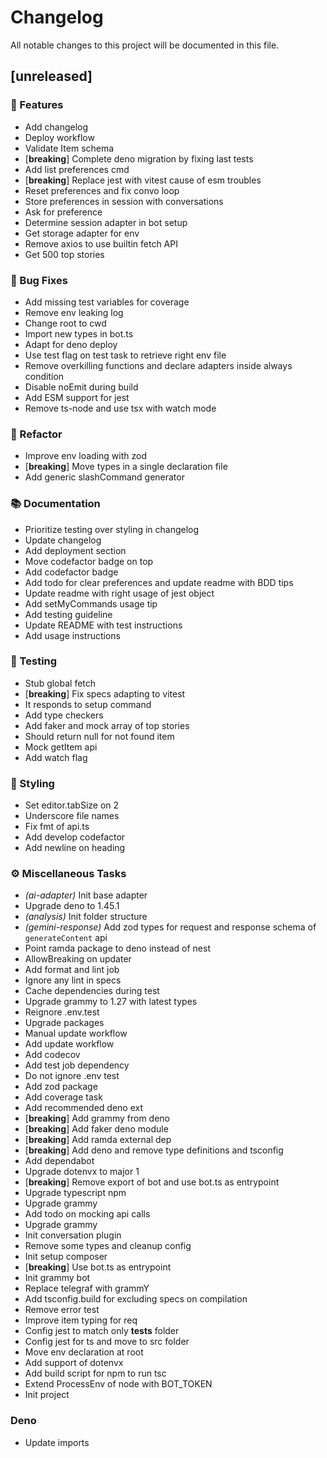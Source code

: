 # Changelog

All notable changes to this project will be documented in this file.

## [unreleased]

### 🚀 Features

- Add changelog
- Deploy workflow
- Validate Item schema
- [**breaking**] Complete deno migration by fixing last tests
- Add list preferences cmd
- [**breaking**] Replace jest with vitest cause of esm troubles
- Reset preferences and fix convo loop
- Store preferences in session with conversations
- Ask for preference
- Determine session adapter in bot setup
- Get storage adapter for env
- Remove axios to use builtin fetch API
- Get 500 top stories

### 🐛 Bug Fixes

- Add missing test variables for coverage
- Remove env leaking log
- Change root to cwd
- Import new types in bot.ts
- Adapt for deno deploy
- Use test flag on test task to retrieve right env file
- Remove overkilling functions and declare adapters inside always condition
- Disable noEmit during build
- Add ESM support for jest
- Remove ts-node and use tsx with watch mode

### 🚜 Refactor

- Improve env loading with zod
- [**breaking**] Move types in a single declaration file
- Add generic slashCommand generator

### 📚 Documentation

- Prioritize testing over styling in changelog
- Update changelog
- Add deployment section
- Move codefactor badge on top
- Add codefactor badge
- Add todo for clear preferences and update readme with BDD tips
- Update readme with right usage of jest object
- Add setMyCommands usage tip
- Add testing guideline
- Update README with test instructions
- Add usage instructions

### 🧪 Testing

- Stub global fetch
- [**breaking**] Fix specs adapting to vitest
- It responds to setup command
- Add type checkers
- Add faker and mock array of top stories
- Should return null for not found item
- Mock getItem api
- Add watch flag

### 🎨 Styling

- Set editor.tabSize on 2
- Underscore file names
- Fix fmt of api.ts
- Add develop codefactor
- Add newline on heading

### ⚙️ Miscellaneous Tasks

- *(ai-adapter)* Init base adapter
- Upgrade deno to 1.45.1
- *(analysis)* Init folder structure
- *(gemini-response)* Add zod types for request and response schema of `generateContent` api
- Point ramda package to deno instead of nest
- AllowBreaking on updater
- Add format and lint job
- Ignore any lint in specs
- Cache dependencies during test
- Upgrade grammy to 1.27 with latest types
- Reignore .env.test
- Upgrade packages
- Manual update workflow
- Add update workflow
- Add codecov
- Add test job dependency
- Do not ignore .env test
- Add zod package
- Add coverage task
- Add recommended deno ext
- [**breaking**] Add grammy from deno
- [**breaking**] Add faker deno module
- [**breaking**] Add ramda external dep
- [**breaking**] Add deno and remove type definitions and tsconfig
- Add dependabot
- Upgrade dotenvx to major 1
- [**breaking**] Remove export of bot and use bot.ts as entrypoint
- Upgrade typescript npm
- Upgrade grammy
- Add todo on mocking api calls
- Upgrade grammy
- Init conversation plugin
- Remove some types and cleanup config
- Init setup composer
- [**breaking**] Use bot.ts as entrypoint
- Init grammy bot
- Replace telegraf with grammY
- Add tsconfig.build for excluding specs on compilation
- Remove error test
- Improve item typing for req
- Config jest to match only __tests__ folder
- Config jest for ts and move to src folder
- Move env declaration at root
- Add support of dotenvx
- Add build script for npm to run tsc
- Extend ProcessEnv of node with BOT_TOKEN
- Init project

### Deno

- Update imports

<!-- generated by git-cliff -->

